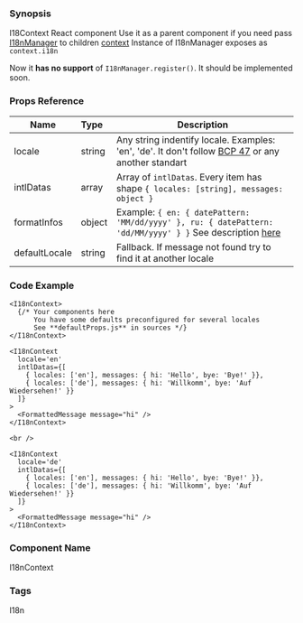 ### Synopsis

I18Context React component
Use it as a parent component if you need pass [I18nManager](https://github.com/OpusCapita/i18n/blob/master/src/utils/I18nManager.js) to children [context](https://facebook.github.io/react/docs/context.html)
Instance of I18nManager exposes as `context.i18n`

Now it **has no support** of `I18nManager.register()`. It should be implemented soon.

### Props Reference

| Name                          | Type                  | Description                                                |
| ------------------------------|:----------------------| -----------------------------------------------------------|
| locale | string | Any string indentify locale. Examples: 'en', 'de'. It don't follow [BCP 47](https://tools.ietf.org/html/bcp47) or any another standart |
| intlDatas | array | Array of `intlDatas`. Every item has shape `{ locales: [string], messages: object }` |
| formatInfos | object | Example: `{ en: { datePattern: 'MM/dd/yyyy' }, ru: { datePattern: 'dd/MM/yyyy' } }` See description [here](https://github.com/OpusCapitaBES/js-i18n) |
| defaultLocale | string | Fallback. If message not found try to find it at another locale |

### Code Example

```
<I18nContext>
  {/* Your components here
      You have some defaults preconfigured for several locales
      See **defaultProps.js** in sources */}
</I18nContext>

<I18nContext
  locale='en'
  intlDatas={[
    { locales: ['en'], messages: { hi: 'Hello', bye: 'Bye!' }},
    { locales: ['de'], messages: { hi: 'Willkomm', bye: 'Auf Wiedersehen!' }}
  ]}
>
  <FormattedMessage message="hi" />
</I18nContext>

<br />

<I18nContext
  locale='de'
  intlDatas={[
    { locales: ['en'], messages: { hi: 'Hello', bye: 'Bye!' }},
    { locales: ['de'], messages: { hi: 'Willkomm', bye: 'Auf Wiedersehen!' }}
  ]}
>
  <FormattedMessage message="hi" />
</I18nContext>
```

### Component Name

I18nContext

### Tags

I18n
